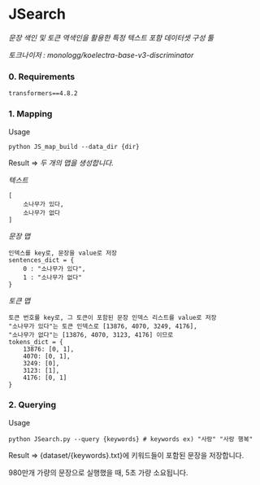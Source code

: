 # JSearch
 
_문장 색인 및 토큰 역색인을 활용한 특정 텍스트 포함 데이터셋 구성 툴_

_토크나이저 : monologg/koelectra-base-v3-discriminator_

### 0. Requirements
```
transformers==4.8.2
```

### 1. Mapping 
Usage
```
python JS_map_build --data_dir {dir}
```
Result => _두 개의 맵을 생성합니다._

_텍스트_
```
[
    소나무가 있다,
    소나무가 없다
]
```

_문장 맵_
```
인덱스를 key로, 문장을 value로 저장
sentences_dict = {
    0 : "소나무가 있다",
    1 : "소나무가 없다"
}
```

_토큰 맵_
```
토큰 번호를 key로, 그 토큰이 포함된 문장 인덱스 리스트를 value로 저장
"소나무가 있다"는 토큰 인덱스로 [13876, 4070, 3249, 4176],
"소나무가 없다"는 [13876, 4070, 3123, 4176] 이므로
tokens_dict = {
    13876: [0, 1],
    4070: [0, 1],
    3249: [0],
    3123: [1],
    4176: [0, 1]
}
```

### 2. Querying
Usage
```
python JSearch.py --query {keywords} # keywords ex) "사랑" "사랑 행복"
```
Result => {dataset/{keywords}.txt}에 키워드들이 포함된 문장을 저장합니다.

980만개 가량의 문장으로 실행했을 때, 5초 가량 소요됩니다.
